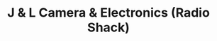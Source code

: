 ---
title: "J & L Camera & Electronics (Radio Shack)"
url: /rogers-city/j-and-l-camera-and-electronics-radio-shack/
shop: electronics
---
